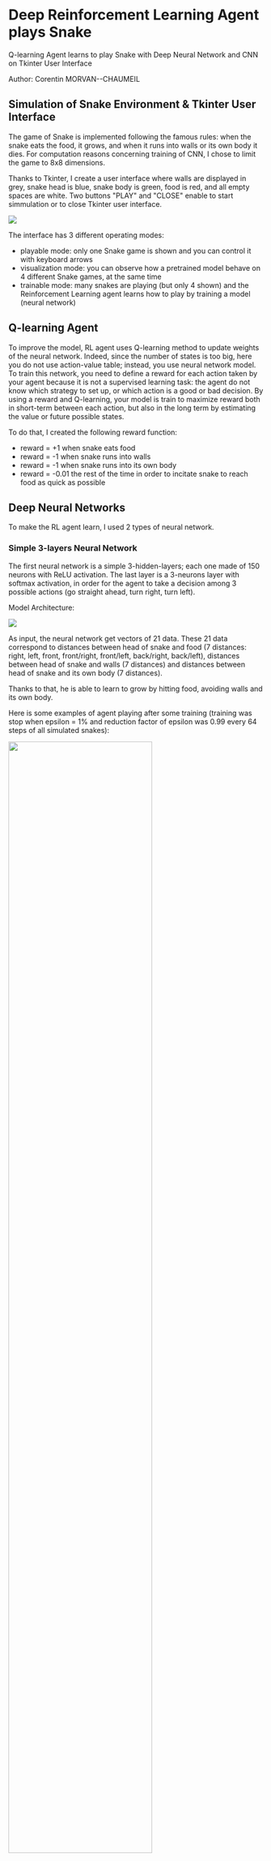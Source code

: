 # Deep Reinforcement Learning Agent plays Snake

Q-learning Agent learns to play Snake with Deep Neural Network and CNN on Tkinter User Interface

Author: Corentin MORVAN--CHAUMEIL

## Simulation of Snake Environment & Tkinter User Interface

The game of Snake is implemented following the famous rules: when the snake eats the food, it grows, and when it runs into walls or its own body it dies. For computation reasons concerning training of CNN, I chose to limit the game to 8x8 dimensions.

Thanks to Tkinter, I create a user interface where walls are displayed in grey, snake head is blue, snake body is green, food is red, and all empty spaces are white. Two buttons "PLAY" and "CLOSE" enable to start simmulation or to close Tkinter user interface.

<img src="user_interface.PNG"/>

The interface has 3 different operating modes:
- playable mode: only one Snake game is shown and you can control it with keyboard arrows 
- visualization mode: you can observe how a pretrained model behave on 4 different Snake games, at the same time
- trainable mode: many snakes are playing (but only 4 shown) and the Reinforcement Learning agent learns how to play by training a model (neural network)

## Q-learning Agent

To improve the model, RL agent uses Q-learning method to update weights of the neural network. Indeed, since the number of states is too big, here you do not use action-value table; instead, you use neural network model.
To train this network, you need to define a reward for each action taken by your agent because it is not a supervised learning task: the agent do not know which strategy to set up, or which action is a good or bad decision. By using a reward and Q-learning, your model is train to maximize reward both in short-term between each action, but also in the long term by estimating the value or future possible states.

To do that, I created the following reward function:
- reward = +1 when snake eats food
- reward = -1 when snake runs into walls
- reward = -1 when snake runs into its own body
- reward = -0.01 the rest of the time in order to incitate snake to reach food as quick as possible

## Deep Neural Networks

To make the RL agent learn, I used 2 types of neural network.

### Simple 3-layers Neural Network

The first neural network is a simple 3-hidden-layers; each one made of 150 neurons with ReLU activation. The last layer is a 3-neurons layer with softmax activation, in order for the agent to take a decision among 3 possible actions (go straight ahead, turn right, turn left).

Model Architecture:

<img src="DNN_architecture.PNG"/>

As input, the neural network get vectors of 21 data. These 21 data correspond to distances between head of snake and food (7 distances: right, left, front, front/right, front/left, back/right, back/left), distances between head of snake and walls (7 distances) and distances between head of snake and its own body (7 distances).

Thanks to that, he is able to learn to grow by hitting food, avoiding walls and its own body.

Here is some examples of agent playing after some training (training was stop when epsilon = 1% and reduction factor of epsilon was 0.99 every 64 steps of all simulated snakes):

<img src="DNN.gif" width="75%"/>

### Convolutional Neural Network

The second neural network is a convolution neural network with 3 Conv2D layers and 2 dense hidden-layers. The last layer is a 3-neurons layer with softmax activation, in order for the agent to take a decision among 3 possible actions (go straight ahead, turn right, turn left).

Model Architecture:

<img src="CNN_architecture.PNG"/>

The model is supposed to take 4 images as input: the current frame and the last 3 frames in order, for the model, to take into account the direction of the snake. This configuration has been proven, by DeepMind researchers, to work better on Atari games.
Here, instead of using real images of the the user interface, I use matrices of the game state. It avoids having to save and load .png frames from Tkinter user interface, which takes long time for each iteration (~ around 0.5 on my computer). Moreover, it enables me to make easily 8x8 matrices of the game state; it is very useful between CNN are very long to train and I only use my laptop to do so, thus having small frames (8x8 pixels) enables me to get a quicker training than if I had bigger frames (84x84 for instance). 

Here is some examples of agent playing after training:

<img src="CNN.gif" width="75%"/>

## Results

Two models are pretrained in "saved_models" folder, so you can try simulations on your own laptop. One for the the simple neural network "DNN.h5", one for the convolution network "CNN.h5".

Nevertheless, you can notice that the DNN is better than the CNN one. Indeed, if you want to train your own model, you have to keep in mind that training a CNN is very long before having some good results; especially if you do not have a GPU, like me.
